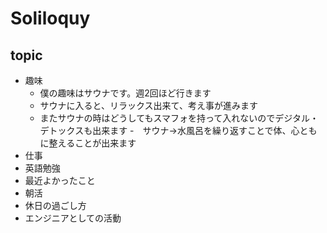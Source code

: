 # Soliloquy

## topic
- 趣味
  - 僕の趣味はサウナです。週2回ほど行きます
  - サウナに入ると、リラックス出来て、考え事が進みます
  - またサウナの時はどうしてもスマフォを持って入れないのでデジタル・デトックスも出来ます
  -　サウナ→水風呂を繰り返すことで体、心ともに整えることが出来ます
- 仕事
- 英語勉強
- 最近よかったこと
- 朝活
- 休日の過ごし方
- エンジニアとしての活動
